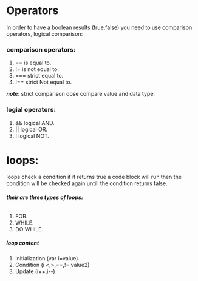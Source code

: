 # Operators 

In order to have a boolean results (true,false) you need to use comparison operators, logical comparison: 


### comparison operators:

1. == is equal to. 
2. != is not equal to.
3. === strict equal to. 
4. !== strict Not equal to. 

***note***: strict comparison dose compare value and data type. 

### logial operators:
1. && logical AND. 
2. || logical OR.
3. ! logical NOT. 


# loops: 

loops check a condition if it returns true a code block will run then the condition will be checked again untill the condition returns false. 
###### ***their are three types of loops:***
1. FOR. 
2. WHILE. 
3. DO WHILE. 

##### ***loop content***

1. Initialization (var i=value).
2. Condition (i <,>,==,!= value2)
3. Update (i++,i--)
















